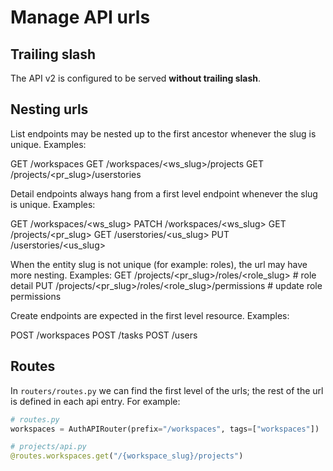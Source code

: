 # Manage API urls

## Trailing slash

The API v2 is configured to be served **without trailing slash**.

## Nesting urls

List endpoints may be nested up to the first ancestor whenever the slug is unique. Examples:

GET /workspaces
GET /workspaces/<ws_slug>/projects
GET /projects/<pr_slug>/userstories

Detail endpoints always hang from a first level endpoint whenever the slug is unique. Examples:

GET   /workspaces/<ws_slug>
PATCH /workspaces/<ws_slug>
GET   /projects/<pr_slug>
GET   /userstories/<us_slug>
PUT   /userstories/<us_slug>

When the entity slug is not unique (for example: roles), the url may have more nesting. Examples:
GET   /projects/<pr_slug>/roles/<role_slug>              # role detail
PUT   /projects/<pr_slug>/roles/<role_slug>/permissions  # update role permissions

Create endpoints are expected in the first level resource. Examples:

POST /workspaces
POST /tasks
POST /users

## Routes

In `routers/routes.py` we can find the first level of the urls; the rest of the url is defined in each api entry. For example:

```python
# routes.py
workspaces = AuthAPIRouter(prefix="/workspaces", tags=["workspaces"])

# projects/api.py
@routes.workspaces.get("/{workspace_slug}/projects")
```
